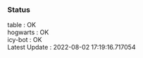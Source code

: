 ### Status


table : OK  
hogwarts : OK  
icy-bot : OK  
Latest Update : 2022-08-02 17:19:16.717054
